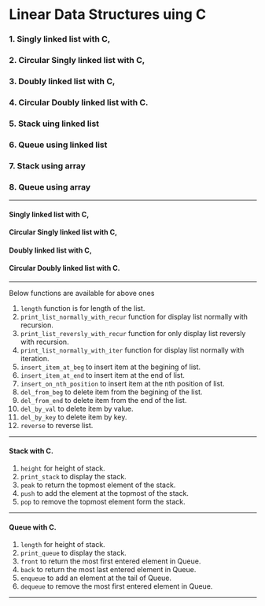 # Linear Data Structures uing C

### 1. Singly linked list with C,
### 2. Circular Singly linked list with C, 
### 3. Doubly linked list with C, 
### 4. Circular Doubly linked list with C.
### 5. Stack uing linked list
### 6. Queue using linked list
### 7. Stack using array
### 8. Queue using array

--------------
#### Singly linked list with C,
#### Circular Singly linked list with C, 
#### Doubly linked list with C, 
#### Circular Doubly linked list with C.
--------------
Below functions are available for above ones

1. `length` function is for length of the list.
2. `print_list_normally_with_recur` function for display list normally with recursion.
3. `print_list_reversly_with_recur` function for only display list reversly with recursion.
4. `print_list_normally_with_iter` function for display list normally with iteration.
5. `insert_item_at_beg` to insert item at the begining of list.
6. `insert_item_at_end` to insert item at the end of list.
7. `insert_on_nth_position` to insert item at the nth position of list.
8. `del_from_beg` to delete item from the begining of the list.
9. `del_from_end` to delete item from the end of the list.
10. `del_by_val` to delete item by value.
11. `del_by_key` to delete item by key.
12. `reverse` to reverse list.
--------------
#### Stack with C.
1. `height` for height of stack.
2. `print_stack` to display the stack.
3. `peak` to return the topmost element of the stack.
4. `push` to add the element at the topmost of the stack.
5. `pop` to remove the topmost element form the stack.
--------------
#### Queue with C.
1. `length` for height of stack.
2. `print_queue` to display the stack.
3. `front` to return the most first entered element in Queue.
4. `back` to return the most last entered element in Queue.
5. `enqueue` to add an element at the tail of Queue.
6. `dequeue` to remove the most first entered element in Queue.
--------------
